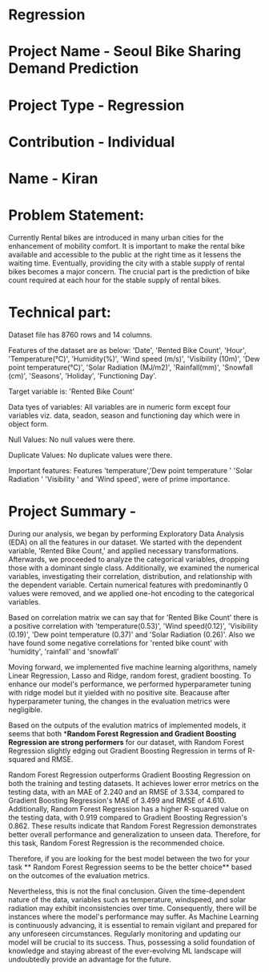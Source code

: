 # Regression

# Project Name - Seoul Bike Sharing Demand Prediction

# Project Type - Regression

# Contribution - Individual

# Name - Kiran

# Problem Statement:

Currently Rental bikes are introduced in many urban cities for the enhancement of mobility comfort. It is important to make the rental bike available and accessible to the public at the right time as it lessens the waiting time. Eventually, providing the city with a stable supply of rental bikes becomes a major concern. The crucial part is the prediction of bike count required at each hour for the stable supply of rental bikes.

# Technical part:

Dataset file has 8760 rows and 14 columns.

Features of the dataset are as below: 'Date', 'Rented Bike Count', 'Hour', 'Temperature(°C)', 'Humidity(%)', 'Wind speed (m/s)', 'Visibility (10m)', 'Dew point temperature(°C)', 'Solar Radiation (MJ/m2)', 'Rainfall(mm)', 'Snowfall (cm)', 'Seasons', 'Holiday', 'Functioning Day'.

Target variable is: 'Rented Bike Count'

Data tyes of variables: All variables are in numeric form except four variables viz. data, seadon, season and functioning day which were in object form.

Null Values: No null values were there.

Duplicate Values: No duplicate values were there.

Important features: Features 'temperature','Dew point temperature ' 'Solar Radiation ' 'Visibility ' and 'Wind speed', were of prime importance.

# Project Summary -

During our analysis, we began by performing Exploratory Data Analysis (EDA) on all the features in our dataset. We started with the dependent variable, 'Rented Bike Count,' and applied necessary transformations. Afterwards, we proceeded to analyze the categorical variables, dropping those with a dominant single class. Additionally, we examined the numerical variables, investigating their correlation, distribution, and relationship with the dependent variable. Certain numerical features with predominantly 0 values were removed, and we applied one-hot encoding to the categorical variables.

Based on correlation matrix we can say that for 'Rented Bike Count' there is a positive correlation with 'temperature(0.53)', 'Wind speed(0.12)', 'Visibility (0.19)', 'Dew point temperature (0.37)' and 'Solar Radiation (0.26)'. Also we have found some negative correlations for 'rented bike count' with 'humidity', 'rainfall' and 'snowfall'

Moving forward, we implemented five machine learning algorithms, namely Linear Regression, Lasso and Ridge, random forest, gradient boosting. To enhance our model's performance, we performed hyperparameter tuning with ridge model but it yielded with no positive site. Beacause after hyperparameter tuning, the changes in the evaluation metrics were negligible.

Based on the outputs of the evalution matrics of implemented models, it seems that both ***Random Forest Regression and Gradient Boosting Regression are strong performers** for our dataset, with Random Forest Regression slightly edging out Gradient Boosting Regression in terms of R-squared and RMSE.

Random Forest Regression outperforms Gradient Boosting Regression on both the training and testing datasets. It achieves lower error metrics on the testing data, with an MAE of 2.240 and an RMSE of 3.534, compared to Gradient Boosting Regression's MAE of 3.499 and RMSE of 4.610. Additionally, Random Forest Regression has a higher R-squared value on the testing data, with 0.919 compared to Gradient Boosting Regression's 0.862. These results indicate that Random Forest Regression demonstrates better overall performance and generalization to unseen data. Therefore, for this task, Random Forest Regression is the recommended choice.

Therefore, if you are looking for the best model between the two for your task ** Random Forest Regression seems to be the better choice** based on the outcomes of the evaluation metrics.

Nevertheless, this is not the final conclusion. Given the time-dependent nature of the data, variables such as temperature, windspeed, and solar radiation may exhibit inconsistencies over time. Consequently, there will be instances where the model's performance may suffer. As Machine Learning is continuously advancing, it is essential to remain vigilant and prepared for any unforeseen circumstances. Regularly monitoring and updating our model will be crucial to its success. Thus, possessing a solid foundation of knowledge and staying abreast of the ever-evolving ML landscape will undoubtedly provide an advantage for the future.
